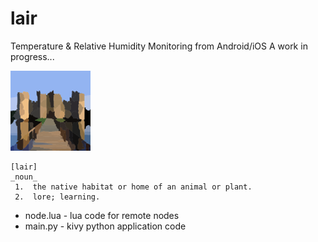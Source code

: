 # lair

Temperature & Relative Humidity Monitoring from Android/iOS
A work in progress...

![lair logo](https://github.com/admica/lair/blob/master/logo.png)

```
[lair]
_noun_
 1.  the native habitat or home of an animal or plant.
 2.  lore; learning.
```

* node.lua - lua code for remote nodes
* main.py - kivy python application code

